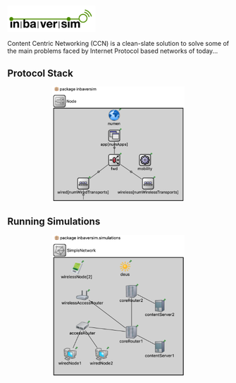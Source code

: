 <p align="left">
  <img src="res/images/inbaverSim.png" width="200"/>
</p>

Content Centric Networking (CCN) is a clean-slate solution to solve some of the main problems faced by Internet Protocol based networks of today...



## Protocol Stack 

<p align="center">
  <img src="res/images/ccn-node-model.png" width="300"/>
</p>


## Running Simulations


<p align="center">
  <img src="res/images/simple-ccn-network.png" width="300"/>
</p>

